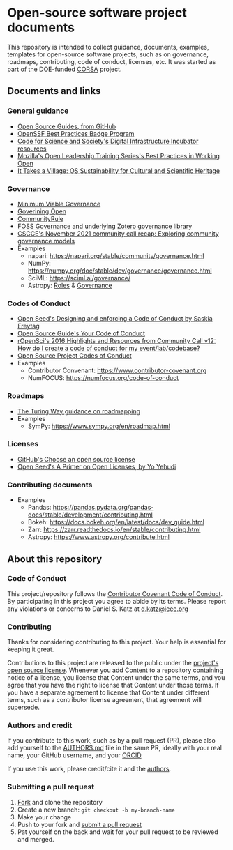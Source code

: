 # Open-source software project documents
This repository is intended to collect guidance, documents, examples, templates for open-source software projects, such as on governance, roadmaps, contributing, code of conduct, licenses, etc. It was started as part of the DOE-funded [CORSA](https://corsa.center) project.

## Documents and links

### General guidance

* [Open Source Guides, from GitHub](https://opensource.guide)
* [OpenSSF Best Practices Badge Program](https://www.bestpractices.dev/en)
* [Code for Science and Society's Digital Infrastructure Incubator resources](https://www.codeforsociety.org/incubator/resources/dii-resource)
* [Mozilla's Open Leadership Training Series's Best Practices in Working Open](https://mozilla.github.io/open-leadership-training-series/)
* [It Takes a Village: OS Sustainability for Cultural and Scientific Heritage](https://itav.lyrasis.org)


### Governance

* [Minimum Viable Governance](https://github.com/github/MVG)
* [Goverining Open](https://governingopen.com)
* [CommunityRule](https://communityrule.info/)
* [FOSS Governance](https://fossgovernance.org/) and underlying [Zotero governance library](https://www.zotero.org/groups/2310183/foss_governance/library)
* [CSCCE's November 2021 community call recap: Exploring community governance models](https://www.cscce.org/2021/11/19/novembers-community-call-recap-exploring-community-governance-models/)
* Examples
  * napari: https://napari.org/stable/community/governance.html
  * NumPy: https://numpy.org/doc/stable/dev/governance/governance.html
  * SciML: https://sciml.ai/governance/
  * Astropy: [Roles](https://www.astropy.org/team.html) & [Governance](https://github.com/astropy/astropy-APEs/blob/main/APE0.rst#the-coordination-committee)

### Codes of Conduct 

* [Open Seed's Designing and enforcing a Code of Conduct by Saskia Freytag](https://docs.google.com/presentation/d/1E0HBEzzuO3VjNLwM3ThWLJ27R6h359j0DO4jwfcFkCw/edit)
* [Open Source Guide's Your Code of Conduct](https://opensource.guide/code-of-conduct/)
* [rOpenSci's 2016 Highlights and Resources from Community Call v12: How do I create a code of conduct for my event/lab/codebase?](https://ropensci.org/blog/2016/12/21/commcallv12-review-coc/)
* [Open Source Project Codes of Conduct](https://opensourceconduct.com/)
* Examples
  * Contributor Convenant: https://www.contributor-covenant.org
  * NumFOCUS: https://numfocus.org/code-of-conduct

### Roadmaps

* [The Turing Way guidance on roadmapping](https://the-turing-way.netlify.app/project-design/project-repo/project-repo-roadmapping.html)
* Examples
  * SymPy: https://www.sympy.org/en/roadmap.html
 
### Licenses

* [GitHub's Choose an open source license](https://choosealicense.com)
* [Open Seed's A Primer on Open Licenses, by Yo Yehudi](https://docs.google.com/presentation/d/e/2PACX-1vQsH4kNQ838uk6mHw8w6YuR8hgg4JXZ10lkNdaVC05zfMEZpU1xDRyT_B6A3s9rqirP2RhAndi-G6dd/pub) 

### Contributing documents

* Examples
  * Pandas: https://pandas.pydata.org/pandas-docs/stable/development/contributing.html
  * Bokeh: https://docs.bokeh.org/en/latest/docs/dev_guide.html
  * Zarr: https://zarr.readthedocs.io/en/stable/contributing.html
  * Astropy: https://www.astropy.org/contribute.html

## About this repository

### Code of Conduct
This project/repository follows the [Contributor Covenant Code of Conduct](https://www.contributor-covenant.org/version/2/1/code_of_conduct/). By participating in this project you agree to abide by its terms. Please report any violations or concerns to Daniel S. Katz at d.katz@ieee.org

### Contributing

Thanks for considering contributing to this project. Your help is essential for keeping it great.

Contributions to this project are released to the public under the [project's open source license](LICENSE). Whenever you add Content to a repository containing notice of a license, you license that Content under the same terms, and you agree that you have the right to license that Content under those terms. If you have a separate agreement to license that Content under different terms, such as a contributor license agreement, that agreement will supersede.

### Authors and credit

If you contribute to this work, such as by a pull request (PR), please also add yourself to the [AUTHORS.md](./AUTHORS.md) file in the same PR, ideally with your real name, your GitHub username, and your [ORCID](https://orcid.org)

If you use this work, please credit/cite it and the [authors](./AUTHORS.md).

### Submitting a pull request

1. [Fork](https://github.com/corsa-center/oss-documents/fork) and clone the repository
2. Create a new branch: `git checkout -b my-branch-name`
3. Make your change
4. Push to your fork and [submit a pull request](https://github.com/corsa-center/oss-documents/compare)
5. Pat yourself on the back and wait for your pull request to be reviewed and merged.



